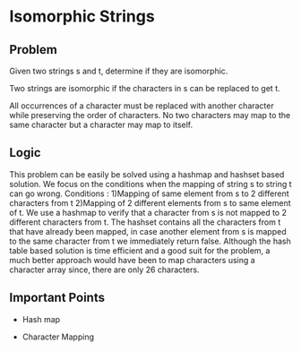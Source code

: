 # Isomorphic Strings

## Problem

Given two strings s and t, determine if they are isomorphic.

Two strings are isomorphic if the characters in s can be replaced to get t.

All occurrences of a character must be replaced with another character while preserving the order of characters. No two characters may map to the same character but a character may map to itself.

## Logic

This problem can be easily be solved using a hashmap and hashset based solution. We focus on the conditions when the mapping of string s to string t can go wrong. Conditions : 1)Mapping of same element from s to 2 different characters from t 2)Mapping of 2 different elements from s to same element of t. We use a hashmap to verify that a character from s is not mapped to 2 different characters from t. The hashset contains all the characters from t that have already been mapped, in case another element from s is mapped to the same character from t we immediately return false. Although the hash table based solution is time efficient and a good suit for the problem, a much better approach would have been to map characters using a character array since, there are only 26 characters.

## Important Points

- Hash map

- Character Mapping 